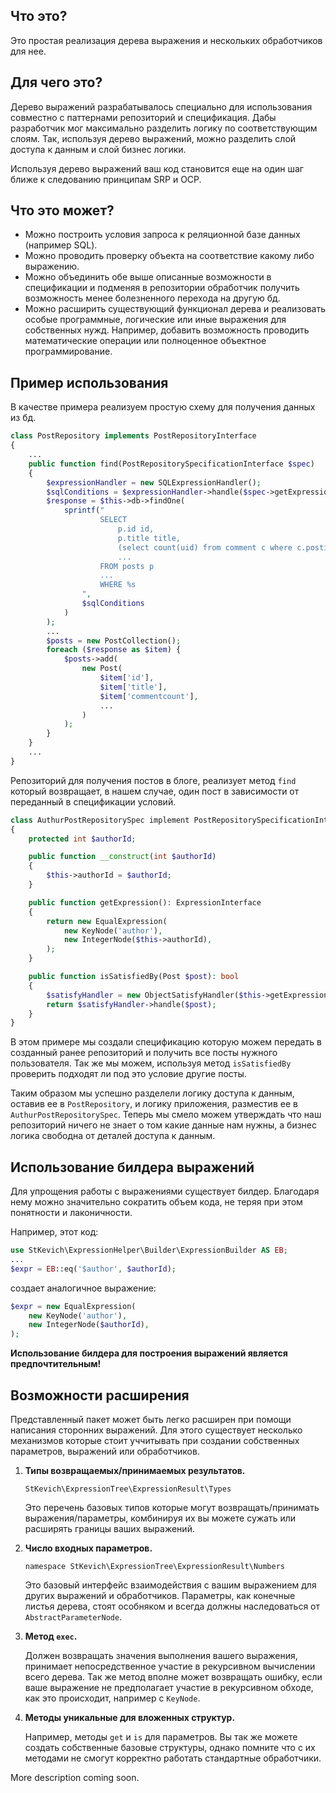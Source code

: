 Что это?
-
Это простая реализация дерева выражения и нескольких обработчиков для нее. 

Для чего это?
-
Дерево выражений разрабатывалось специально для использования совместно с паттернами репозиторий и спецификация. Дабы разработчик мог максимально разделить логику по соответствующим слоям. Так, используя дерево выражений, можно разделить слой доступа к данным и слой бизнес логики. 

Используя дерево выражений ваш код становится еще на один шаг ближе к следованию принципам SRP и OCP.

Что это может?
-
- Можно построить условия запроса к реляционной базе данных (например SQL).
- Можно проводить проверку объекта на соответствие какому либо выражению.
- Можно объединить обе выше описанные возможности в спецификации и подменяя в репозитории обработчик получить возможность менее болезненного перехода на другую бд.
- Можно расширить существующий функционал дерева и реализовать особые программные, логические или иные выражения для собственных нужд. Например, добавить возможность проводить математические операции или полноценное объектное программирование.

Пример использования
-

В качестве примера реализуем простую схему для получения данных из бд.

```php
class PostRepository implements PostRepositoryInterface
{
    ...
    public function find(PostRepositorySpecificationInterface $spec)
    {
        $expressionHandler = new SQLExpressionHandler();
        $sqlConditions = $expressionHandler->handle($spec->getExpression());
        $response = $this->db->findOne(
            sprintf("
                    SELECT
                        p.id id,
                        p.title title,
                        (select count(uid) from comment c where c.postid = p.id) commentcount,
                        ...
                    FROM posts p
                    ...
                    WHERE %s
                ",
                $sqlConditions
            )
        );
        ...
        $posts = new PostCollection();
        foreach ($response as $item) {
            $posts->add(
                new Post(
                    $item['id'],
                    $item['title'],
                    $item['commentcount'],
                    ...
                )
            );
        }
    }
    ...
}
```
Репозиторий для получения постов в блоге, реализует метод `find` который возвращает, в нашем случае, один пост в зависимости от переданный в спецификации условий.

```php
class AuthurPostRepositorySpec implement PostRepositorySpecificationInterface
{
    protected int $authorId;

    public function __construct(int $authorId)
    {
        $this->authorId = $authorId;
    }

    public function getExpression(): ExpressionInterface
    {
        return new EqualExpression(
            new KeyNode('author'),
            new IntegerNode($this->authorId),
        );
    }

    public function isSatisfiedBy(Post $post): bool
    {
        $satisfyHandler = new ObjectSatisfyHandler($this->getExpression());
        return $satisfyHandler->handle($post);
    }
}
```
В этом примере мы создали спецификацию которую можем передать в созданный ранее репозиторий и получить все посты нужного пользователя. Так же мы можем, используя метод `isSatisfiedBy` проверить подходят ли под это условие другие посты.

Таким образом мы успешно разделели логику доступа к данным, оставив ее в `PostRepository`, и логику приложения, разместив ее в `AuthurPostRepositorySpec`. Теперь мы смело можем утверждать что наш репозиторий ничего не знает о том какие данные нам нужны, а бизнес логика свободна от деталей доступа к данным.

Использование билдера выражений
-

Для упрощения работы с выражениями существует билдер. Благодаря нему можно значительно сократить объем кода, не теряя при этом понятности и лаконичности.

Например, этот код:
```php
use StKevich\ExpressionHelper\Builder\ExpressionBuilder AS EB;
...
$expr = EB::eq('$author', $authorId);
```
создает аналогичное выражение:
```php
$expr = new EqualExpression(
    new KeyNode('author'),
    new IntegerNode($authorId),
);
```

**Использование билдера для построения выражений является предпочтительным!**

Возможности расширения
-
Представленный пакет может быть легко расширен при помощи написания сторонних выражений. Для этого существует несколько механизмов которые стоит уччитывать при создании собственных параметров, выражений или обработчиков.

1) **Типы возвращаемых/принимаемых результатов.**

   `StKevich\ExpressionTree\ExpressionResult\Types`

   Это перечень базовых типов которые могут возвращать/принимать выражения/параметры, комбинируя их вы можете сужать или расширять границы ваших выражений.

2) **Число входных параметров.**

   `namespace StKevich\ExpressionTree\ExpressionResult\Numbers`

   Это базовый интерфейс взаимодействия с вашим выражением для других выражений и обработчиков. Параметры, как конечные листья дерева, стоят особняком и всегда должны наследоваться от `AbstractParameterNode`.

3) **Метод `exec`.**

   Должен возвращать значения выполнения вашего выражения, принимает непосредственное участие в рекурсивном вычислении всего дерева. Так же метод вполне может возвращать ошибку, если ваше выражение не предполагает участие в рекурсивном обходе, как это происходит, например с `KeyNode`.

4) **Методы уникальные для вложенных структур.**

   Например, методы `get` и `is` для параметров. Вы так же можете создать собственные базовые структуры, однако помните что с их методами не смогут корректно работать стандартные обработчики.

More description coming soon.